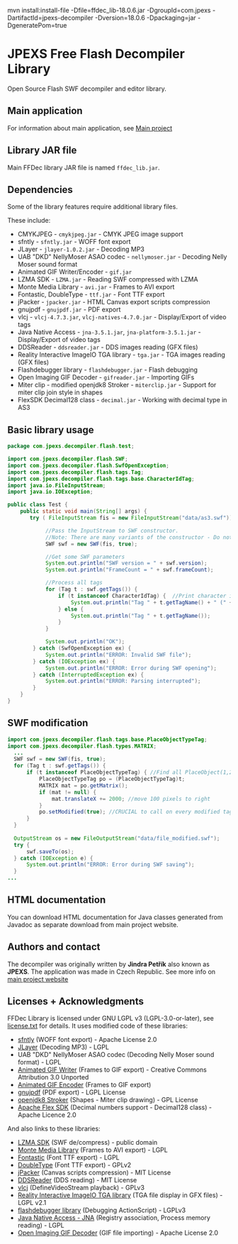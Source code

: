 mvn install:install-file -Dfile=ffdec_lib-18.0.6.jar -DgroupId=com.jpexs -DartifactId=jpexs-decompiler -Dversion=18.0.6 -Dpackaging=jar -DgeneratePom=true

# JPEXS Free Flash Decompiler Library

Open Source Flash SWF decompiler and editor library.

## Main application
For information about main application, see [Main project](https://github.com/jindrapetrik/jpexs-decompiler)

## Library JAR file
Main FFDec library JAR file is named `ffdec_lib.jar`.

## Dependencies
Some of the library features require additional library files.

These include:

* CMYKJPEG - `cmykjpeg.jar` - CMYK JPEG image support
* sfntly - `sfntly.jar` - WOFF font export
* JLayer - `jlayer-1.0.2.jar` - Decoding MP3
* UAB "DKD" NellyMoser ASAO codec - `nellymoser.jar` - Decoding Nelly Moser sound format
* Animated GIF Writer/Encoder -  `gif.jar`
* LZMA SDK - `LZMA.jar` - Reading SWF compressed with LZMA
* Monte Media Library - `avi.jar` - Frames to AVI export
* Fontastic, DoubleType - `ttf.jar` - Font TTF export
* jPacker - `jpacker.jar` - HTML Canvas export scripts compression
* gnujpdf - `gnujpdf.jar` - PDF export
* vlcj - `vlcj-4.7.3.jar`, `vlcj-natives-4.7.0.jar` - Display/Export of video tags
* Java Native Access - `jna-3.5.1.jar`, `jna-platform-3.5.1.jar` - Display/Export of video tags
* DDSReader - `ddsreader.jar` - DDS images reading (GFX files)
* Reality Interactive ImageIO TGA library - `tga.jar` - TGA images reading (GFX files)
* Flashdebugger library - `flashdebugger.jar` - Flash debugging
* Open Imaging GIF Decoder - `gifreader.jar` - Importing GIFs
* Miter clip - modified openjdk8 Stroker - `miterclip.jar` - Support for miter clip join style in shapes
* FlexSDK Decimal128 class - `decimal.jar` - Working with decimal type in AS3

## Basic library usage
```java
package com.jpexs.decompiler.flash.test;

import com.jpexs.decompiler.flash.SWF;
import com.jpexs.decompiler.flash.SwfOpenException;
import com.jpexs.decompiler.flash.tags.Tag;
import com.jpexs.decompiler.flash.tags.base.CharacterIdTag;
import java.io.FileInputStream;
import java.io.IOException;

public class Test {
    public static void main(String[] args) {
       try ( FileInputStream fis = new FileInputStream("data/as3.swf")) { //open up a file

            //Pass the InputStream to SWF constructor.
            //Note: There are many variants of the constructor - Do not use single parameter version - it does not process whole SWF.
            SWF swf = new SWF(fis, true); 

            //Get some SWF parameters
            System.out.println("SWF version = " + swf.version);
            System.out.println("FrameCount = " + swf.frameCount);

            //Process all tags
            for (Tag t : swf.getTags()) {                
                if (t instanceof CharacterIdTag) {  //Print character id with the tag if it has any
                    System.out.println("Tag " + t.getTagName() + " (" + ((CharacterIdTag) t).getCharacterId() + ")");
                } else {
                    System.out.println("Tag " + t.getTagName());
                }
            }

            System.out.println("OK");
        } catch (SwfOpenException ex) {
            System.out.println("ERROR: Invalid SWF file");
        } catch (IOException ex) {
            System.out.println("ERROR: Error during SWF opening");
        } catch (InterruptedException ex) {
            System.out.println("ERROR: Parsing interrupted");
        }
    }
}
```

## SWF modification
```java
import com.jpexs.decompiler.flash.tags.base.PlaceObjectTypeTag;
import com.jpexs.decompiler.flash.types.MATRIX;
  ...
  SWF swf = new SWF(fis, true); 
  for (Tag t : swf.getTags()) {                
      if (t instanceof PlaceObjectTypeTag) { //Find all PlaceObject(1,2,3,4) tags
          PlaceObjectTypeTag po = (PlaceObjectTypeTag)t;
          MATRIX mat = po.getMatrix();
          if (mat != null) {
              mat.translateX += 2000; //move 100 pixels to right
          }
          po.setModified(true); //CRUCIAL to call on every modified tag, otherwise it won't save
      }
  }
  
  OutputStream os = new FileOutputStream("data/file_modified.swf");
  try {
      swf.saveTo(os);
  } catch (IOException e) {
      System.out.println("ERROR: Error during SWF saving");
  }
...
```

## HTML documentation
You can download HTML documentation for Java classes generated from Javadoc
as separate download from main project website.

## Authors and contact
The decompiler was originally written by **Jindra Petřík** also known as **JPEXS**.
The application was made in Czech Republic.
See more info on [main project website](https://github.com/jindrapetrik/jpexs-decompiler/)


## Licenses + Acknowledgments
FFDec Library is licensed under GNU LGPL v3 (LGPL-3.0-or-later), see [license.txt](license.txt) for details.
It uses modified code of these libraries:

* [sfntly] (WOFF font export) - Apache License 2.0
* [JLayer] (Decoding MP3) - LGPL
* UAB "DKD" NellyMoser ASAO codec (Decoding Nelly Moser sound format) - LGPL
* [Animated GIF Writer] (Frames to GIF export) - Creative Commons Attribution 3.0 Unported
* [Animated GIF Encoder] (Frames to GIF export)
* [gnujpdf] (PDF export) - LGPL License
* [openjdk8 Stroker] (Shapes - Miter clip drawing) - GPL License
* [Apache Flex SDK] (Decimal numbers support - Decimal128 class) - Apache Licence 2.0

And also links to these libraries:

* [LZMA SDK] (SWF de/compress) - public domain
* [Monte Media Library] (Frames to AVI export) - LGPL
* [Fontastic] (Font TTF export) - LGPL
* [DoubleType] (Font TTF export) - GPLv2
* [jPacker] (Canvas scripts compression) - MIT License
* [DDSReader] (DDS reading) - MIT License
* [vlcj] (DefineVideoStream playback) - GPLv3
* [Reality Interactive ImageIO TGA library] (TGA file display in GFX files) - LGPL v2.1
* [flashdebugger library] (Debugging ActionScript) - LGPLv3
* [Java Native Access - JNA] (Registry association, Process memory reading) - LGPL
* [Open Imaging GIF Decoder] (GIF file importing) - Apache License 2.0

[sfntly]: https://code.google.com/p/sfntly/
[JLayer]: http://www.javazoom.net/javalayer/javalayer.html
[Animated GIF Writer]: http://elliot.kroo.net/software/java/GifSequenceWriter/
[Animated GIF Encoder]: http://www.fmsware.com/stuff/gif.html
[LZMA SDK]: http://www.7-zip.org/sdk.html
[Monte Media Library]: http://www.randelshofer.ch/monte/
[Fontastic]: http://code.andreaskoller.com/libraries/fontastic/
[DoubleType]: http://sourceforge.net/projects/doubletype/
[jPacker]: https://code.google.com/p/jpacker/
[gnujpdf]: http://gnujpdf.sourceforge.net/
[DDSReader]: https://github.com/npedotnet/DDSReader/
[vlcj]: https://github.com/caprica/vlcj
[Reality Interactive ImageIO TGA library]: https://github.com/tmyroadctfig/com.realityinteractive.imageio.tga
[flashdebugger library]: https://github.com/jindrapetrik/flashdebugger
[Java Native Access - JNA]: https://github.com/twall/jna
[Open Imaging GIF Decoder]: https://github.com/DhyanB/Open-Imaging
[openjdk8 Stroker]: https://github.com/JetBrains/jdk8u_jdk
[Apache Flex SDK]: https://github.com/apache/flex-sdk